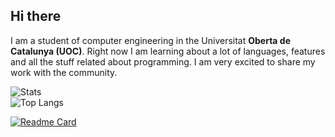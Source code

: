 ## Hi there 

I am a student of computer engineering in the Universitat **Oberta de Catalunya (UOC)**. Right now I am learning about a lot of languages, features and all the stuff related about programming. I am very excited to share my work with the community.

![Stats](https://github-readme-stats.vercel.app/api?username=paucape&show_icons=true&theme=vue-dark)
</br>
![Top Langs](https://github-readme-stats.vercel.app/api/top-langs/?username=paucape&langs_count=8&theme=vue-dark)

[![Readme Card](https://github-readme-stats.vercel.app/api/pin/?username=paucape&repo=programming-challenges&theme=vue)](https://github.com/PauCape/programming-challenges)

<!--
**PauCape/PauCape** is a ✨ _special_ ✨ repository because its `README.md` (this file) appears on your GitHub profile.

Here are some ideas to get you started:

- 🔭 I’m currently working on ...
- 🌱 I’m currently learning ...
- 👯 I’m looking to collaborate on ...
- 🤔 I’m looking for help with ...
- 💬 Ask me about ...
- 📫 How to reach me: ...
- 😄 Pronouns: ...
- ⚡ Fun fact: ...
-->
